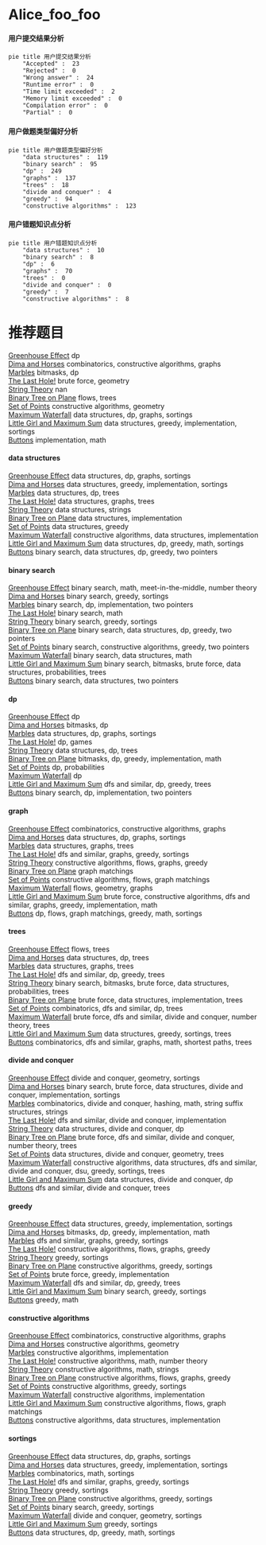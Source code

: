 # Alice_foo_foo
<!-- tabs:start -->
#### **用户提交结果分析**

```mermaid
pie title 用户提交结果分析
    "Accepted" :  23
    "Rejected" :  0
    "Wrong answer" :  24
    "Runtime error" :  0
    "Time limit exceeded" :  2
    "Memory limit exceeded" :  0
    "Compilation error" :  0
    "Partial" :  0
```
#### **用户做题类型偏好分析**

```mermaid
pie title 用户做题类型偏好分析
    "data structures" :  119
    "binary search" :  95
    "dp" :  249
    "graphs" :  137
    "trees" :  18
    "divide and conquer" :  4
    "greedy" :  94
    "constructive algorithms" :  123
```
#### **用户错题知识点分析**

```mermaid
pie title 用户错题知识点分析
    "data structures" :  10
    "binary search" :  8
    "dp" :  6
    "graphs" :  70
    "trees" :  0
    "divide and conquer" :  0
    "greedy" :  7
    "constructive algorithms" :  8
```
<!-- tabs:end -->
# 推荐题目
[Greenhouse Effect](http://codeforces.com/problemset/problem/269/B)		dp		  
[Dima and Horses](http://codeforces.com/problemset/problem/272/E)		combinatorics,
                        constructive algorithms,
                        graphs		  
[Marbles](http://codeforces.com/problemset/problem/1215/E)		bitmasks,
                        dp		  
[The Last Hole!](http://codeforces.com/problemset/problem/274/C)		brute force,
                        geometry		  
[String Theory](http://codeforces.com/problemset/problem/269/E)		nan		  
[Binary Tree on Plane](http://codeforces.com/problemset/problem/277/E)		flows,
                        trees		  
[Set of Points](http://codeforces.com/problemset/problem/277/B)		constructive algorithms,
                        geometry		  
[Maximum Waterfall](http://codeforces.com/problemset/problem/269/D)		data structures,
                        dp,
                        graphs,
                        sortings		  
[Little Girl and Maximum Sum](http://codeforces.com/problemset/problem/276/C)		data structures,
                        greedy,
                        implementation,
                        sortings		  
[Buttons](http://codeforces.com/problemset/problem/268/B)		implementation,
                        math		  
<!-- tabs:start -->
#### **data structures**
[Greenhouse Effect](http://codeforces.com/problemset/problem/269/D)		data structures,
                        dp,
                        graphs,
                        sortings		  
[Dima and Horses](http://codeforces.com/problemset/problem/276/C)		data structures,
                        greedy,
                        implementation,
                        sortings		  
[Marbles](http://codeforces.com/problemset/problem/1119/F)		data structures,
                        dp,
                        trees		  
[The Last Hole!](http://codeforces.com/problemset/problem/276/E)		data structures,
                        graphs,
                        trees		  
[String Theory](http://codeforces.com/problemset/problem/271/D)		data structures,
                        strings		  
[Binary Tree on Plane](http://codeforces.com/problemset/problem/274/E)		data structures,
                        implementation		  
[Set of Points](http://codeforces.com/problemset/problem/1214/C)		data structures,
                        greedy		  
[Maximum Waterfall](http://codeforces.com/problemset/problem/156/B)		constructive algorithms,
                        data structures,
                        implementation		  
[Little Girl and Maximum Sum](https://codeforces.com/contest/1321/problem/B)		data structures,
                        dp,
                        greedy,
                        math,
                        sortings		  
[Buttons](http://codeforces.com/problemset/problem/1492/C)		binary search,
                        data structures,
                        dp,
                        greedy,
                        two pointers		  
#### **binary search**
[Greenhouse Effect](http://codeforces.com/problemset/problem/1263/C)		binary search,
                        math,
                        meet-in-the-middle,
                        number theory		  
[Dima and Horses](http://codeforces.com/problemset/problem/274/A)		binary search,
                        greedy,
                        sortings		  
[Marbles](http://codeforces.com/problemset/problem/1354/B)		binary search,
                        dp,
                        implementation,
                        two pointers		  
[The Last Hole!](http://codeforces.com/problemset/problem/1359/C)		binary search,
                        math		  
[String Theory](http://codeforces.com/problemset/problem/1131/C)		binary search,
                        greedy,
                        sortings		  
[Binary Tree on Plane](http://codeforces.com/problemset/problem/1492/C)		binary search,
                        data structures,
                        dp,
                        greedy,
                        two pointers		  
[Set of Points](http://codeforces.com/problemset/problem/1463/D)		binary search,
                        constructive algorithms,
                        greedy,
                        two pointers		  
[Maximum Waterfall](http://codeforces.com/problemset/problem/1490/G)		binary search,
                        data structures,
                        math		  
[Little Girl and Maximum Sum](http://codeforces.com/problemset/problem/1479/D)		binary search,
                        bitmasks,
                        brute force,
                        data structures,
                        probabilities,
                        trees		  
[Buttons](http://codeforces.com/problemset/problem/1436/E)		binary search,
                        data structures,
                        two pointers		  
#### **dp**
[Greenhouse Effect](http://codeforces.com/problemset/problem/269/B)		dp		  
[Dima and Horses](http://codeforces.com/problemset/problem/1215/E)		bitmasks,
                        dp		  
[Marbles](http://codeforces.com/problemset/problem/269/D)		data structures,
                        dp,
                        graphs,
                        sortings		  
[The Last Hole!](http://codeforces.com/problemset/problem/273/E)		dp,
                        games		  
[String Theory](http://codeforces.com/problemset/problem/1119/F)		data structures,
                        dp,
                        trees		  
[Binary Tree on Plane](http://codeforces.com/problemset/problem/276/D)		bitmasks,
                        dp,
                        greedy,
                        implementation,
                        math		  
[Set of Points](http://codeforces.com/problemset/problem/277/D)		dp,
                        probabilities		  
[Maximum Waterfall](http://codeforces.com/problemset/problem/268/D)		dp		  
[Little Girl and Maximum Sum](http://codeforces.com/problemset/problem/274/B)		dfs and similar,
                        dp,
                        greedy,
                        trees		  
[Buttons](http://codeforces.com/problemset/problem/1354/B)		binary search,
                        dp,
                        implementation,
                        two pointers		  
#### **graph**
[Greenhouse Effect](http://codeforces.com/problemset/problem/272/E)		combinatorics,
                        constructive algorithms,
                        graphs		  
[Dima and Horses](http://codeforces.com/problemset/problem/269/D)		data structures,
                        dp,
                        graphs,
                        sortings		  
[Marbles](http://codeforces.com/problemset/problem/276/E)		data structures,
                        graphs,
                        trees		  
[The Last Hole!](http://codeforces.com/problemset/problem/274/D)		dfs and similar,
                        graphs,
                        greedy,
                        sortings		  
[String Theory](http://codeforces.com/problemset/problem/269/C)		constructive algorithms,
                        flows,
                        graphs,
                        greedy		  
[Binary Tree on Plane](http://codeforces.com/problemset/problem/120/H)		graph matchings		  
[Set of Points](http://codeforces.com/problemset/problem/1264/E)		constructive algorithms,
                        flows,
                        graph matchings		  
[Maximum Waterfall](http://codeforces.com/problemset/problem/223/E)		flows,
                        geometry,
                        graphs		  
[Little Girl and Maximum Sum](http://codeforces.com/problemset/problem/1487/C)		brute force,
                        constructive algorithms,
                        dfs and similar,
                        graphs,
                        greedy,
                        implementation,
                        math		  
[Buttons](http://codeforces.com/problemset/problem/1437/C)		dp,
                        flows,
                        graph matchings,
                        greedy,
                        math,
                        sortings		  
#### **trees**
[Greenhouse Effect](http://codeforces.com/problemset/problem/277/E)		flows,
                        trees		  
[Dima and Horses](http://codeforces.com/problemset/problem/1119/F)		data structures,
                        dp,
                        trees		  
[Marbles](http://codeforces.com/problemset/problem/276/E)		data structures,
                        graphs,
                        trees		  
[The Last Hole!](http://codeforces.com/problemset/problem/274/B)		dfs and similar,
                        dp,
                        greedy,
                        trees		  
[String Theory](http://codeforces.com/problemset/problem/1479/D)		binary search,
                        bitmasks,
                        brute force,
                        data structures,
                        probabilities,
                        trees		  
[Binary Tree on Plane](http://codeforces.com/problemset/problem/1511/C)		brute force,
                        data structures,
                        implementation,
                        trees		  
[Set of Points](http://codeforces.com/problemset/problem/1499/F)		combinatorics,
                        dfs and similar,
                        dp,
                        trees		  
[Maximum Waterfall](http://codeforces.com/problemset/problem/1491/E)		brute force,
                        dfs and similar,
                        divide and conquer,
                        number theory,
                        trees		  
[Little Girl and Maximum Sum](http://codeforces.com/problemset/problem/1466/D)		data structures,
                        greedy,
                        sortings,
                        trees		  
[Buttons](http://codeforces.com/problemset/problem/1495/D)		combinatorics,
                        dfs and similar,
                        graphs,
                        math,
                        shortest paths,
                        trees		  
#### **divide and conquer**
[Greenhouse Effect](http://codeforces.com/problemset/problem/120/J)		divide and conquer,
                        geometry,
                        sortings		  
[Dima and Horses](http://codeforces.com/problemset/problem/1461/D)		binary search,
                        brute force,
                        data structures,
                        divide and conquer,
                        implementation,
                        sortings		  
[Marbles](http://codeforces.com/problemset/problem/1466/G)		combinatorics,
                        divide and conquer,
                        hashing,
                        math,
                        string suffix structures,
                        strings		  
[The Last Hole!](http://codeforces.com/problemset/problem/1490/D)		dfs and similar,
                        divide and conquer,
                        implementation		  
[String Theory](https://codeforces.com/contest/1483/problem/C)		data structures,
                        divide and conquer,
                        dp		  
[Binary Tree on Plane](http://codeforces.com/problemset/problem/1491/E)		brute force,
                        dfs and similar,
                        divide and conquer,
                        number theory,
                        trees		  
[Set of Points](http://codeforces.com/problemset/problem/1303/G)		data structures,
                        divide and conquer,
                        geometry,
                        trees		  
[Maximum Waterfall](http://codeforces.com/problemset/problem/1494/D)		constructive algorithms,
                        data structures,
                        dfs and similar,
                        divide and conquer,
                        dsu,
                        greedy,
                        sortings,
                        trees		  
[Little Girl and Maximum Sum](http://codeforces.com/problemset/problem/1482/E)		data structures,
                        divide and conquer,
                        dp		  
[Buttons](http://codeforces.com/problemset/problem/566/C)		dfs and similar,
                        divide and conquer,
                        trees		  
#### **greedy**
[Greenhouse Effect](http://codeforces.com/problemset/problem/276/C)		data structures,
                        greedy,
                        implementation,
                        sortings		  
[Dima and Horses](http://codeforces.com/problemset/problem/276/D)		bitmasks,
                        dp,
                        greedy,
                        implementation,
                        math		  
[Marbles](http://codeforces.com/problemset/problem/274/D)		dfs and similar,
                        graphs,
                        greedy,
                        sortings		  
[The Last Hole!](http://codeforces.com/problemset/problem/269/C)		constructive algorithms,
                        flows,
                        graphs,
                        greedy		  
[String Theory](http://codeforces.com/problemset/problem/1183/D)		greedy,
                        sortings		  
[Binary Tree on Plane](http://codeforces.com/problemset/problem/246/A)		constructive algorithms,
                        greedy,
                        sortings		  
[Set of Points](http://codeforces.com/problemset/problem/1313/A)		brute force,
                        greedy,
                        implementation		  
[Maximum Waterfall](http://codeforces.com/problemset/problem/274/B)		dfs and similar,
                        dp,
                        greedy,
                        trees		  
[Little Girl and Maximum Sum](http://codeforces.com/problemset/problem/274/A)		binary search,
                        greedy,
                        sortings		  
[Buttons](http://codeforces.com/problemset/problem/1271/B)		greedy,
                        math		  
#### **constructive algorithms**
[Greenhouse Effect](http://codeforces.com/problemset/problem/272/E)		combinatorics,
                        constructive algorithms,
                        graphs		  
[Dima and Horses](http://codeforces.com/problemset/problem/277/B)		constructive algorithms,
                        geometry		  
[Marbles](http://codeforces.com/problemset/problem/275/B)		constructive algorithms,
                        implementation		  
[The Last Hole!](http://codeforces.com/problemset/problem/271/E)		constructive algorithms,
                        math,
                        number theory		  
[String Theory](https://codeforces.com/contest/1159/problem/D)		constructive algorithms,
                        math,
                        strings		  
[Binary Tree on Plane](http://codeforces.com/problemset/problem/269/C)		constructive algorithms,
                        flows,
                        graphs,
                        greedy		  
[Set of Points](http://codeforces.com/problemset/problem/246/A)		constructive algorithms,
                        greedy,
                        sortings		  
[Maximum Waterfall](http://codeforces.com/problemset/problem/268/C)		constructive algorithms,
                        implementation		  
[Little Girl and Maximum Sum](http://codeforces.com/problemset/problem/1264/E)		constructive algorithms,
                        flows,
                        graph matchings		  
[Buttons](http://codeforces.com/problemset/problem/156/B)		constructive algorithms,
                        data structures,
                        implementation		  
#### **sortings**
[Greenhouse Effect](http://codeforces.com/problemset/problem/269/D)		data structures,
                        dp,
                        graphs,
                        sortings		  
[Dima and Horses](http://codeforces.com/problemset/problem/276/C)		data structures,
                        greedy,
                        implementation,
                        sortings		  
[Marbles](http://codeforces.com/problemset/problem/272/D)		combinatorics,
                        math,
                        sortings		  
[The Last Hole!](http://codeforces.com/problemset/problem/274/D)		dfs and similar,
                        graphs,
                        greedy,
                        sortings		  
[String Theory](http://codeforces.com/problemset/problem/1183/D)		greedy,
                        sortings		  
[Binary Tree on Plane](http://codeforces.com/problemset/problem/246/A)		constructive algorithms,
                        greedy,
                        sortings		  
[Set of Points](http://codeforces.com/problemset/problem/274/A)		binary search,
                        greedy,
                        sortings		  
[Maximum Waterfall](http://codeforces.com/problemset/problem/120/J)		divide and conquer,
                        geometry,
                        sortings		  
[Little Girl and Maximum Sum](http://codeforces.com/problemset/problem/1110/B)		greedy,
                        sortings		  
[Buttons](https://codeforces.com/contest/1321/problem/B)		data structures,
                        dp,
                        greedy,
                        math,
                        sortings		  
<!-- tabs:end -->

